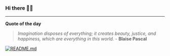 ### Hi there 👋🏻


---

**Quote of the day**

> *Imagination disposes of everything; it creates beauty, justice, and happiness, which are everything in this world.* - **Blaise Pascal** 

[![README.md](https://github.com/marcolovazzano/marcolovazzano/actions/workflows/readme.yml/badge.svg?branch=main)](https://github.com/marcolovazzano/marcolovazzano/actions/workflows/readme.yml)
